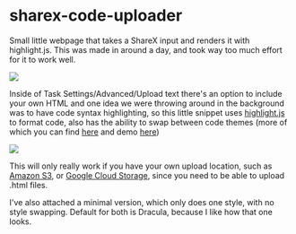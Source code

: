 # sharex-code-uploader

Small little webpage that takes a ShareX input and renders it with highlight.js.
 This was made in around a day, and took way too much effort for it to work well.

![](https://i.imgur.com/AGTbBOE.gif)

Inside of Task Settings/Advanced/Upload text there's an option to include your own HTML and one idea we were throwing around in the background was to have code syntax highlighting, so this little snippet uses [highlight.js](https://highlightjs.org/) to format code, also has the ability to swap between code themes (more of which you can find [here](https://github.com/highlightjs/highlight.js/tree/main/src/styles) and demo [here](https://highlightjs.org/static/demo/))

![](https://i.imgur.com/vgUxyYj.png)

This will only really work if you have your own upload location, such as [Amazon S3](https://getsharex.com/docs/amazon-s3), or [Google Cloud Storage](https://getsharex.com/docs/google-cloud-storage), since you need to be able to upload .html files.

I've also attached a minimal version, which only does one style, with no style swapping.
Default for both is Dracula, because I like how that one looks.
